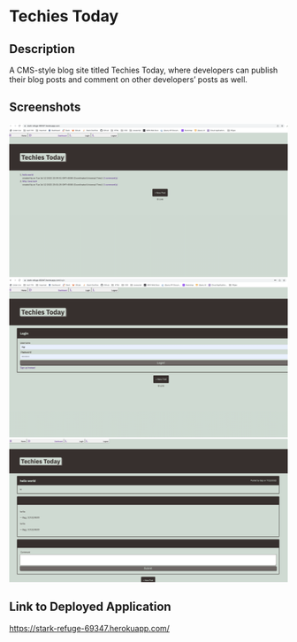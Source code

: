 # Techies Today

## Description 

A CMS-style blog site titled Techies Today, where developers can publish their blog posts and comment on other developers’ posts as well.


## Screenshots

![alt text](/public/assets/images/screenshot1.png)
![alt text](/public/assets/images/screenshot2.png)
![alt text](/public/assets/images/screenshot3.png)

## Link to Deployed Application

https://stark-refuge-69347.herokuapp.com/